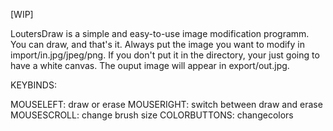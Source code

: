 [WIP]

LoutersDraw is a simple and easy-to-use image modification programm.
You can draw, and that's it.
Always put the image you want to modify in import/in.jpg/jpeg/png.
If you don't put it in the directory, your just going to have a white canvas.
The ouput image will appear in export/out.jpg.


KEYBINDS:

MOUSELEFT:
  draw or erase
MOUSERIGHT:
  switch between draw and erase
MOUSESCROLL:
  change brush size
COLORBUTTONS:
  changecolors
